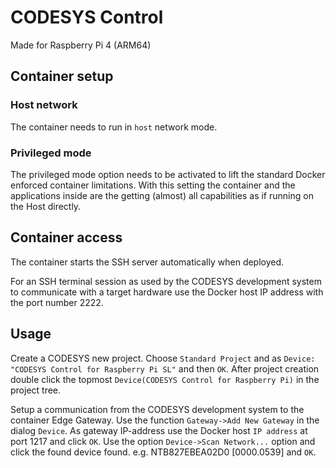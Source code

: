 # CODESYS Control
Made for Raspberry Pi 4 (ARM64)
## Container setup
### Host network
The container needs to run in `host` network mode.
### Privileged mode
The privileged mode option needs to be activated to lift the standard Docker enforced container limitations. With this setting the container and the applications inside are the getting (almost) all capabilities as if running on the Host directly.
## Container access
The container starts the SSH server automatically when deployed.

For an SSH terminal session as used by the CODESYS development system to communicate with a target hardware use the Docker host IP address with the port number 2222.

## Usage
Create a CODESYS new project. Choose `Standard Project` and as `Device:` `"CODESYS Control for Raspberry Pi SL"` and then `OK`. After project creation double click the topmost `Device(CODESYS Control for Raspberry Pi)` in the project tree.

Setup a communication from the CODESYS development system to the container Edge Gateway. Use the function `Gateway->Add New Gateway` in the dialog `Device`. As gateway IP-address use the Docker host `IP address` at port 1217 and click `OK`. Use the option `Device->Scan Network...` option and click the found device found. e.g. NTB827EBEA02D0 [0000.0539] and `OK`.

